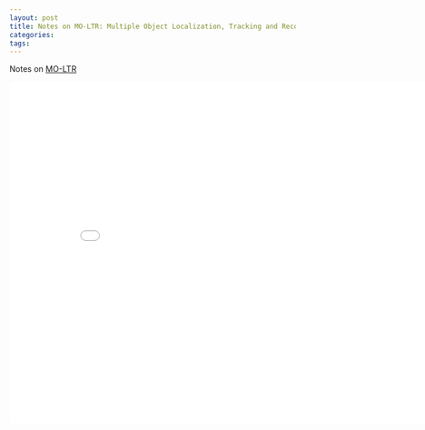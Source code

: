 ```yaml
---
layout: post
title: Notes on MO-LTR: Multiple Object Localization, Tracking and Reconstruction from Monocular RGB Videos
categories:
tags:
---
```


Notes on [MO-LTR](https://arxiv.org/abs/2012.05360)

<center><embed src="/pdfs/posts/MO-LTR.pdf" width="850" height="600"></center>
